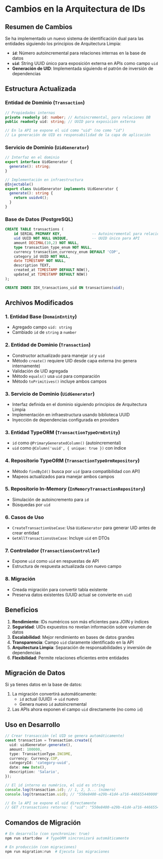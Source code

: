 # Cambios en la Arquitectura de IDs

## Resumen de Cambios

Se ha implementado un nuevo sistema de identificación dual para las entidades siguiendo los principios de Arquitectura Limpia:

- **`id`**: Número autoincremental para relaciones internas en la base de datos
- **`uid`**: String UUID único para exposición externa en APIs como campo `uid`
- **Generación de UID**: Implementada siguiendo el patrón de inversión de dependencias

## Estructura Actualizada

### Entidad de Dominio (`Transaction`)

```typescript
// Propiedades internas
private readonly id: number; // Autoincremental, para relaciones DB
public readonly uid: string; // UUID para exposición externa

// En la API se expone el uid como "uid" (no como "id")
// La generación de UID es responsabilidad de la capa de aplicación
```

### Servicio de Dominio (`UidGenerator`)

```typescript
// Interfaz en el dominio
export interface UidGenerator {
  generate(): string;
}

// Implementación en infraestructura
@Injectable()
export class UuidGenerator implements UidGenerator {
  generate(): string {
    return uuidv4();
  }
}
```

### Base de Datos (PostgreSQL)

```sql
CREATE TABLE transactions (
    id SERIAL PRIMARY KEY,              -- Autoincremental para relaciones
    uid UUID NOT NULL UNIQUE,           -- UUID único para API
    amount DECIMAL(10,2) NOT NULL,
    type transaction_type_enum NOT NULL,
    currency transaction_currency_enum DEFAULT 'COP',
    category_id UUID NOT NULL,
    date TIMESTAMP NOT NULL,
    description TEXT,
    created_at TIMESTAMP DEFAULT NOW(),
    updated_at TIMESTAMP DEFAULT NOW()
);

CREATE INDEX IDX_transactions_uid ON transactions(uid);
```

## Archivos Modificados

### 1. Entidad Base (`DomainEntity`)

- Agregado campo `uid: string`
- Cambiado `id` de `string` a `number`

### 2. Entidad de Dominio (`Transaction`)

- Constructor actualizado para manejar `id` y `uid`
- Método `create()` requiere UID desde capa externa (no genera internamente)
- Validación de UID agregada
- Método `equals()` usa `uid` para comparación
- Método `toPrimitives()` incluye ambos campos

### 3. Servicio de Dominio (`UidGenerator`)

- Interfaz definida en el dominio siguiendo principios de Arquitectura Limpia
- Implementación en infraestructura usando biblioteca UUID
- Inyección de dependencias configurada en providers

### 3. Entidad TypeORM (`TransactionTypeOrmEntity`)

- `id` como `@PrimaryGeneratedColumn()` (autoincremental)
- `uid` como `@Column('uuid', { unique: true })` con índice

### 4. Repositorio TypeORM (`TransactionTypeOrmRepository`)

- Método `findById()` busca por `uid` (para compatibilidad con API)
- Mapeos actualizados para manejar ambos campos

### 5. Repositorio In-Memory (`InMemoryTransactionRepository`)

- Simulación de autoincremento para `id`
- Búsquedas por `uid`

### 6. Casos de Uso

- `CreateTransactionUseCase`: Usa `UidGenerator` para generar UID antes de crear entidad
- `GetAllTransactionsUseCase`: Incluye `uid` en DTOs

### 7. Controlador (`TransactionsController`)

- Expone `uid` como `uid` en respuestas de API
- Estructura de respuesta actualizada con nuevo campo

### 8. Migración

- Creada migración para convertir tabla existente
- Preserva datos existentes (UUID actual se convierte en `uid`)

## Beneficios

1. **Rendimiento**: IDs numéricos son más eficientes para JOIN y índices
2. **Seguridad**: UIDs expuestos no revelan información sobre volumen de datos
3. **Escalabilidad**: Mejor rendimiento en bases de datos grandes
4. **Transparencia**: Campo `uid` claramente identificado en la API
5. **Arquitectura Limpia**: Separación de responsabilidades y inversión de dependencias
6. **Flexibilidad**: Permite relaciones eficientes entre entidades

## Migración de Datos

Si ya tienes datos en la base de datos:

1. La migración convertirá automáticamente:
   - `id` actual (UUID) → `uid` nuevo
   - Genera nuevo `id` autoincremental
2. Las APIs ahora exponen el campo `uid` directamente (no como `id`)

## Uso en Desarrollo

```typescript
// Crear transacción (el UID se genera automáticamente)
const transaction = Transaction.create({
  uid: uidGenerator.generate(),
  amount: 100000,
  type: TransactionType.INCOME,
  currency: Currency.COP,
  categoryId: 'category-uuid',
  date: new Date(),
  description: 'Salario',
});

// El id interno es numérico, el uid es string
console.log(transaction.id); // 1, 2, 3... (número)
console.log(transaction.uid); // "550e8400-e29b-41d4-a716-446655440000" (UUID)

// En la API se expone el uid directamente
// GET /transactions retorna: { "uid": "550e8400-e29b-41d4-a716-446655440000", ... }
```

## Comandos de Migración

```bash
# En desarrollo (con synchronize: true)
npm run start:dev  # TypeORM sincronizará automáticamente

# En producción (con migraciones)
npm run migration:run  # Ejecuta las migraciones
```
